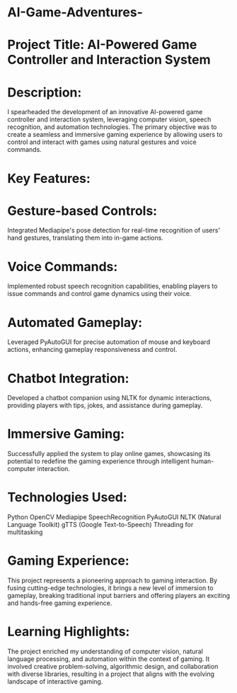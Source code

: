 # AI-Game-Adventures-

# Project Title: AI-Powered Game Controller and Interaction System

# Description:
I spearheaded the development of an innovative AI-powered game controller and interaction system, leveraging computer vision, speech recognition, and automation technologies. The primary objective was to create a seamless and immersive gaming experience by allowing users to control and interact with games using natural gestures and voice commands.

# Key Features:

# Gesture-based Controls: 
Integrated Mediapipe's pose detection for real-time recognition of users' hand gestures, translating them into in-game actions.

# Voice Commands: 
Implemented robust speech recognition capabilities, enabling players to issue commands and control game dynamics using their voice.

# Automated Gameplay: 
Leveraged PyAutoGUI for precise automation of mouse and keyboard actions, enhancing gameplay responsiveness and control.

# Chatbot Integration: 
Developed a chatbot companion using NLTK for dynamic interactions, providing players with tips, jokes, and assistance during gameplay.

# Immersive Gaming: 
Successfully applied the system to play online games, showcasing its potential to redefine the gaming experience through intelligent human-computer interaction.


# Technologies Used:

Python
OpenCV
Mediapipe
SpeechRecognition
PyAutoGUI
NLTK (Natural Language Toolkit)
gTTS (Google Text-to-Speech)
Threading for multitasking


# Gaming Experience:
This project represents a pioneering approach to gaming interaction. By fusing cutting-edge technologies, it brings a new level of immersion to gameplay, breaking traditional input barriers and offering players an exciting and hands-free gaming experience.

# Learning Highlights:
The project enriched my understanding of computer vision, natural language processing, and automation within the context of gaming. It involved creative problem-solving, algorithmic design, and collaboration with diverse libraries, resulting in a project that aligns with the evolving landscape of interactive gaming.
